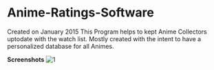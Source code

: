 # Anime-Ratings-Software
Created on January 2015 This Program helps to kept Anime Collectors uptodate with the watch list.
Mostly created with the intent to have a personalized database for all Animes.

<b>Screenshots</b>
![1](https://user-images.githubusercontent.com/24821864/134786438-3a1ba3cf-fd82-40dc-a407-c0c193744df3.png)
